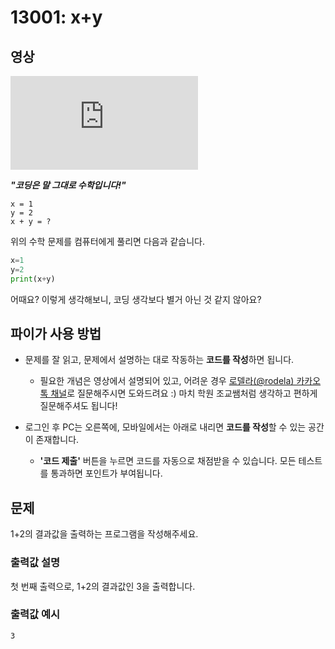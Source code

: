 # 13001: x+y

## 영상
<div class="video-wrapper">
  <iframe src="https://www.youtube.com/embed/aVyzUkFapns/?hl=ko&cc_lang_pref=ko&cc_load_policy=1" frameborder="0" allow="accelerometer; autoplay; clipboard-write; encrypted-media; gyroscope; picture-in-picture; web-share" allowfullscreen></iframe>
</div>

***"코딩은 말 그대로 수학입니다!"***
```
x = 1
y = 2
x + y = ?
```
위의 수학 문제를 컴퓨터에게 풀리면 다음과 같습니다.
```python
x=1
y=2
print(x+y)
```
어때요? 이렇게 생각해보니, 코딩 생각보다 별거 아닌 것 같지 않아요?

## 파이가 사용 방법
* 문제를 잘 읽고, 문제에서 설명하는 대로 작동하는 **코드를 작성**하면 됩니다.
  * 필요한 개념은 영상에서 설명되어 있고, 어려운 경우 [로델라(@rodela) 카카오톡 채널](http://pf.kakao.com/_xnUKNxj)로 질문해주시면 도와드려요 :) 마치 학원 조교쌤처럼 생각하고 편하게 질문해주셔도 됩니다!


* 로그인 후 PC는 오른쪽에, 모바일에서는 아래로 내리면 **코드를 작성**할 수 있는 공간이 존재합니다.
  * **'코드 제출'** 버튼을 누르면 코드를 자동으로 채점받을 수 있습니다. 모든 테스트를 통과하면 포인트가 부여됩니다.

## 문제
1+2의 결과값을 출력하는 프로그램을 작성해주세요.

### 출력값 설명
첫 번째 출력으로, 1+2의 결과값인 3을 출력합니다.

### 출력값 예시
```
3
```

